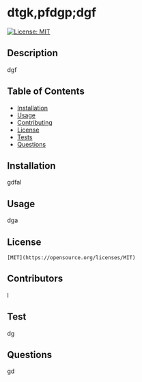  # dtgk,pfdgp;dgf
  [![License: MIT](https://img.shields.io/badge/License-MIT-yellow.svg)](https://opensource.org/licenses/MIT)
  ## Description 
  dgf


  ## Table of Contents
  - [Installation](#Installation)
  - [Usage](#Usage)
  - [Contributing](#Contributors)
  - [License](#License)
  - [Tests](#Tests)
  - [Questions](#Questions)

  
  ## Installation 
   gdfal
  
  ## Usage 
  dga
  
  ## License 
    [MIT](https://opensource.org/licenses/MIT)

  ## Contributors 
  l

  ## Test
  dg

  ## Questions 
  gd